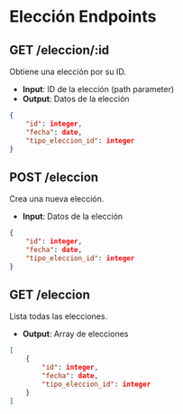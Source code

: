 # Elección Endpoints

## GET /eleccion/:id
Obtiene una elección por su ID.
- **Input**: ID de la elección (path parameter)
- **Output**: Datos de la elección
```json
{
    "id": integer,
    "fecha": date,
    "tipo_eleccion_id": integer
}
```

## POST /eleccion
Crea una nueva elección.
- **Input**: Datos de la elección
```json
{
    "id": integer,
    "fecha": date,
    "tipo_eleccion_id": integer
}
```

## GET /eleccion
Lista todas las elecciones.
- **Output**: Array de elecciones
```json
[
    {
        "id": integer,
        "fecha": date,
        "tipo_eleccion_id": integer
    }
]
```


